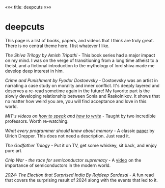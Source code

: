 «««
title: deepcuts
»»»

# deepcuts

This page is a list of books, papers, and videos that I think are truly great. There is no central theme here. I list whatever I like.


<i>The Shiva Trilogy by Amish Tripathi</i> - This book series had a major impact on my mind. I was on the verge of transitioning from a long time atheist to a theist, and a fictional introduction to the mythology of lord shiva made me develop deep interest in him.

<i>Crime and Punishment by Fyodor Dostoevsky</i> - Dostoevsky was an artist in narrating a case study on morality and inner conflict. It's deeply layered and deserves a re-read sometime again in the future! My favorite part is the slowly developing relationship between Sonia and Raskolnikov. It shows that no matter how weird you are, you will find acceptance and love in this world.

<i>MIT's videos on [how to speak](https://www.youtube.com/watch?v=Unzc731iCUY&ab_channel=MITOpenCourseWare) and [how to write](https://www.youtube.com/watch?v=vtIzMaLkCaM&ab_channel=UChicagoSocialSciences)</i> - Taught by two incredible professors. Worth re-watching.

<i>What every programmer should know about memory</i> - A classic [paper](https://people.freebsd.org/~lstewart/articles/cpumemory.pdf) by Ulrich Drepper. This does not need a description. Just read it.

<i>The Godfather Trilogy</i> - Put it on TV, get some whiskey, sit back, and enjoy pure art.

<i>Chip War - the race for semiconductor supremacy</i> - A [video](https://www.youtube.com/watch?v=8mvWbKEpO9Q&ab_channel=TaiwanPlusDocs) on the importance of semiconductors in the modern world.

<i>2024: The Election that Surprised India By Rajdeep Sardesai</i> - A fun read that covers the surprising result of 2024 along with the events that led to it.
